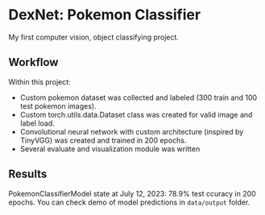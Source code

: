 # DexNet: Pokemon Classifier
My first computer vision, object classifying project.

## Workflow
Within this project:
- Custom pokemon dataset was collected and labeled (300 train and 100 test pokemon images).
- Custom torch.utils.data.Dataset class was created for valid image and label load.
- Convolutional neural network with custom architecture (inspired by TinyVGG) was created and trained in 200 epochs.
- Several evaluate and visualization module was written
  
## Results
PokemonClassifierModel state at July 12, 2023: 78.9% test ccuracy in 200 epochs. You can check demo of model predictions in `data/output` folder.


